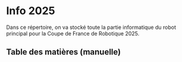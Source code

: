 # Info 2025

Dans ce répertoire, on va stocké toute la partie informatique du robot principal pour la Coupe de France de Robotique 2025.

## Table des matières (manuelle)